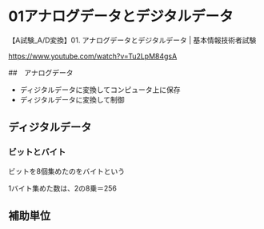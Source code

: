 # 01アナログデータとデジタルデータ
【A試験_A/D変換】01. アナログデータとデジタルデータ | 基本情報技術者試験

https://www.youtube.com/watch?v=Tu2LpM84gsA



##　アナログデータ

+ ディジタルデータに変換してコンピュータ上に保存
+ ディジタルデータに変換して制御

## ディジタルデータ

### ビットとバイト

ビットを8個集めたのをバイトという

1バイト集めた数は、2の8乗＝256

## 補助単位